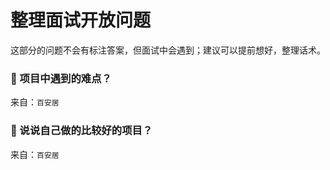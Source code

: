 # 整理面试开放问题

这部分的问题不会有标注答案，但面试中会遇到；建议可以提前想好，整理话术。

### 🔴 项目中遇到的难点？

来自：`百安居`

### 🔴 说说自己做的比较好的项目？

来自：`百安居`
